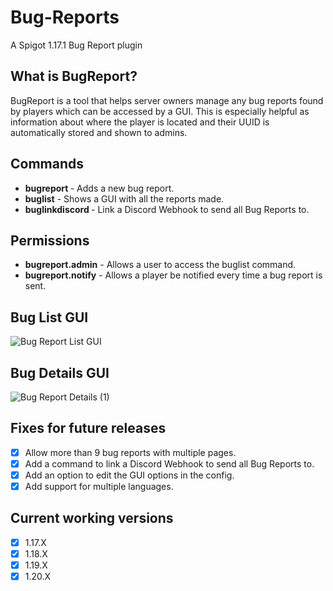# Bug-Reports
A Spigot 1.17.1 Bug Report plugin

## What is BugReport?
BugReport is a tool that helps server owners manage any bug reports found by players which can be accessed by a GUI. This is especially helpful as information about where the player is located and their UUID is automatically stored and shown to admins.

## Commands
- **bugreport <message>** - Adds a new bug report.
- **buglist** - Shows a GUI with all the reports made.
- **buglinkdiscord <Webhook URL>** - Link a Discord Webhook to send all Bug Reports to.
## Permissions
- **bugreport.admin** - Allows a user to access the buglist command.
- **bugreport.notify** - Allows a player be notified every time a bug report is sent.

## Bug List GUI
![Bug Report List GUI](https://github.com/ItsLeon15/Bug-Reports/assets/64979109/8b528644-1164-474c-93bc-407deeed044c)

## Bug Details GUI
![Bug Report Details (1)](https://github.com/ItsLeon15/Bug-Reports/assets/64979109/8ba7bde1-c4c2-4536-ab07-24ec3c484915)

## Fixes for future releases
- [x] Allow more than 9 bug reports with multiple pages.
- [x] Add a command to link a Discord Webhook to send all Bug Reports to.
- [x] Add an option to edit the GUI options in the config.
- [x] Add support for multiple languages.

## Current working versions
- [x] 1.17.X
- [x] 1.18.X
- [x] 1.19.X
- [x] 1.20.X
